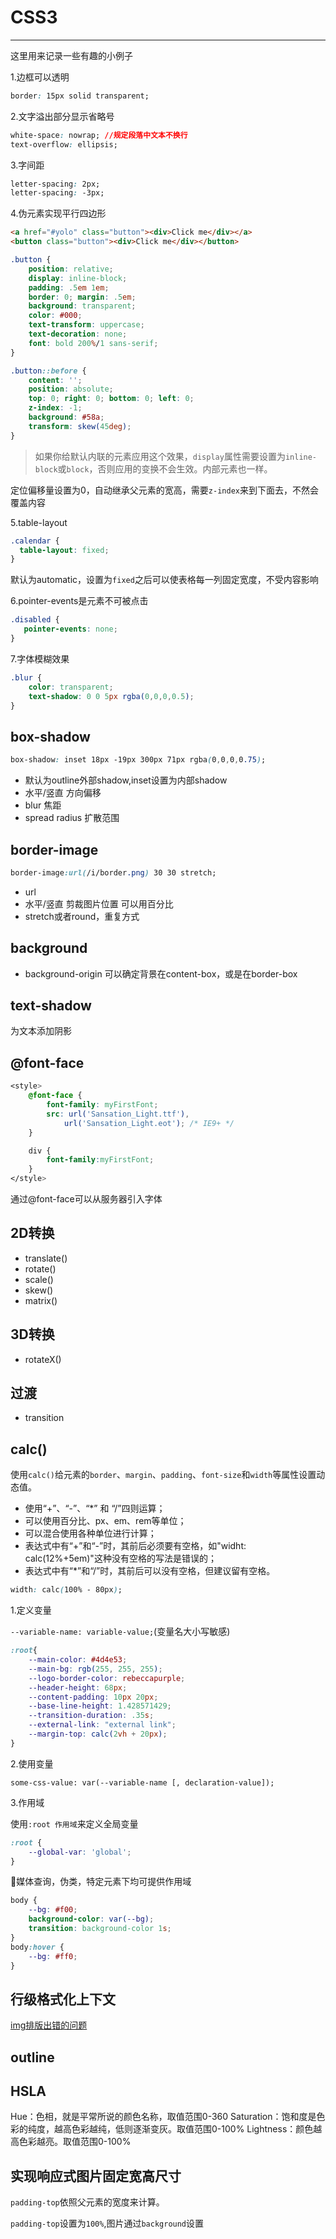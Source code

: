 # CSS3

---
这里用来记录一些有趣的小例子

1.边框可以透明

```css
border: 15px solid transparent;
```

2.文字溢出部分显示省略号

```css
white-space: nowrap; //规定段落中文本不换行
text-overflow: ellipsis;
```

3.字间距

```css
letter-spacing: 2px;
letter-spacing: -3px;
```

4.伪元素实现平行四边形

```html
<a href="#yolo" class="button"><div>Click me</div></a>
<button class="button"><div>Click me</div></button>
```

```css
.button {
    position: relative;
    display: inline-block;
    padding: .5em 1em;
    border: 0; margin: .5em;
    background: transparent;
    color: #000;
    text-transform: uppercase;
    text-decoration: none;
    font: bold 200%/1 sans-serif;
}

.button::before {
    content: '';
    position: absolute;
    top: 0; right: 0; bottom: 0; left: 0;
    z-index: -1;
    background: #58a;
    transform: skew(45deg);
}
```

> 如果你给默认内联的元素应用这个效果，`display`属性需要设置为`inline-block`或`block`，否则应用的变换不会生效。内部元素也一样。

定位偏移量设置为0，自动继承父元素的宽高，需要`z-index`来到下面去，不然会覆盖内容

5.table-layout

```css
.calendar {
  table-layout: fixed;
}
```

默认为automatic，设置为`fixed`之后可以使表格每一列固定宽度，不受内容影响

6.pointer-events是元素不可被点击

```css
.disabled {
   pointer-events: none;
}
```

7.字体模糊效果

```css
.blur {
    color: transparent;
    text-shadow: 0 0 5px rgba(0,0,0,0.5);
}
```

## box-shadow

```css
box-shadow: inset 18px -19px 300px 71px rgba(0,0,0,0.75);
```

+ 默认为outline外部shadow,inset设置为内部shadow
+ 水平/竖直 方向偏移
+ blur 焦距
+ spread radius 扩散范围

## border-image

```css
border-image:url(/i/border.png) 30 30 stretch;
```

+ url
+ 水平/竖直 剪裁图片位置 可以用百分比
+ stretch或者round，重复方式

## background

+ background-origin 可以确定背景在content-box，或是在border-box

## text-shadow

为文本添加阴影

## @font-face

```css
<style>
    @font-face {
        font-family: myFirstFont;
        src: url('Sansation_Light.ttf'),
            url('Sansation_Light.eot'); /* IE9+ */
    }

    div {
        font-family:myFirstFont;
    }
</style>
```

通过@font-face可以从服务器引入字体

## 2D转换

+ translate()
+ rotate()
+ scale()
+ skew()
+ matrix()

## 3D转换

+ rotateX()

## 过渡

+ transition

## calc()

使用`calc()`给元素的`border`、`margin`、`padding`、`font-size`和`width`等属性设置动态值。

+ 使用“+”、“-”、“*” 和 “/”四则运算；
+ 可以使用百分比、px、em、rem等单位；
+ 可以混合使用各种单位进行计算；
+ 表达式中有“+”和“-”时，其前后必须要有空格，如"widht: calc(12%+5em)"这种没有空格的写法是错误的；
+ 表达式中有“*”和“/”时，其前后可以没有空格，但建议留有空格。

```css
width: calc(100% - 80px);
```

1.定义变量

`--variable-name: variable-value;`(变量名大小写敏感)

```css
:root{
    --main-color: #4d4e53;
    --main-bg: rgb(255, 255, 255);
    --logo-border-color: rebeccapurple;
    --header-height: 68px;
    --content-padding: 10px 20px;
    --base-line-height: 1.428571429;
    --transition-duration: .35s;
    --external-link: "external link";
    --margin-top: calc(2vh + 20px);
}
```

2.使用变量

`some-css-value: var(--variable-name [, declaration-value]);`

3.作用域

使用`:root 作用域`来定义全局变量

```css
:root {
    --global-var: 'global';
}
```

媒体查询，伪类，特定元素下均可提供作用域

```css
body {
    --bg: #f00;
    background-color: var(--bg);
    transition: background-color 1s;
}
body:hover {
    --bg: #ff0;
}
```

## 行级格式化上下文

[img排版出错的问题](https://segmentfault.com/q/1010000004809008)

## outline

## HSLA

Hue：色相，就是平常所说的颜色名称，取值范围0-360
Saturation：饱和度是色彩的纯度，越高色彩越纯，低则逐渐变灰。取值范围0-100%
Lightness：颜色越高色彩越亮。取值范围0-100%

## 实现响应式图片固定宽高尺寸

`padding-top`依照父元素的宽度来计算。

`padding-top`设置为`100%`,图片通过`background`设置